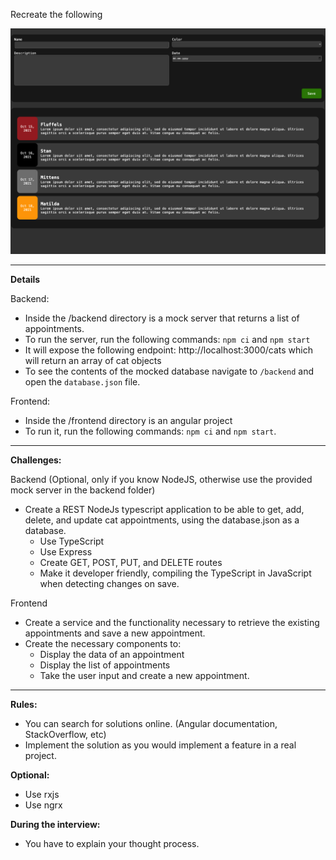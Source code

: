 Recreate the following

![Challenge Outcome](/challange-assets/challenge-outcome.png)

---

**Details**

Backend:
* Inside the /backend directory is a mock server that returns a list of appointments.
* To run the server, run the following commands: ```npm ci``` and `npm start`
* It will expose the following endpoint: http://localhost:3000/cats which will return an array of cat objects
* To see the contents of the mocked database navigate to `/backend` and open the `database.json` file.


Frontend:
* Inside the /frontend directory is an angular project
* To run it, run the following commands: `npm ci` and `npm start`.
---

**Challenges:**

Backend (Optional, only if you know NodeJS, otherwise use the provided mock server in the backend folder)
* Create a REST NodeJs typescript application to be able to get, add, delete, and update cat appointments, using the database.json as a database.
  * Use TypeScript
  * Use Express
  * Create GET, POST, PUT, and DELETE routes
  * Make it developer friendly, compiling the TypeScript in JavaScript when detecting changes on save.

Frontend
* Create a service and the functionality necessary to retrieve the existing appointments and save a new appointment.
* Create the necessary components to:
  * Display the data of an appointment
  * Display the list of appointments
  * Take the user input and create a new appointment.

---
**Rules:**
* You can search for solutions online. (Angular documentation, StackOverflow, etc)
* Implement the solution as you would implement a feature in a real project.

**Optional:**
* Use rxjs
* Use ngrx

**During the interview:**
* You have to explain your thought process.

